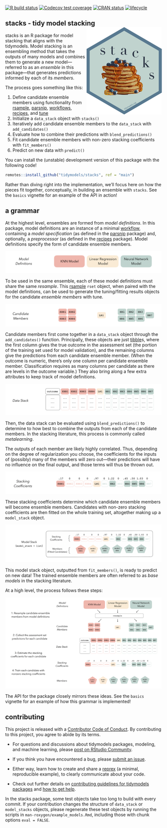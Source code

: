 
<!-- badges: start -->

[![R build
status](https://github.com/simonpcouch/stacks/workflows/R-CMD-check/badge.svg)](https://github.com/simonpcouch/stacks/actions)
[![Codecov test
coverage](https://codecov.io/gh/tidymodels/stacks/branch/main/graph/badge.svg)](https://codecov.io/gh/tidymodels/stacks?branch=main)
[![CRAN
status](https://www.r-pkg.org/badges/version/stacks)](https://CRAN.R-project.org/package=stacks)
[![lifecycle](https://img.shields.io/badge/lifecycle-experimental-blue.svg)](https://www.tidyverse.org/lifecycle/#experimental)
<!-- badges: end -->

## stacks - tidy model stacking <a href='https://stacks.tidymodels.org'><img src='man/figures/logo.png' align="right" height="280" /></a>

stacks is an R package for model stacking that aligns with the
tidymodels. Model stacking is an ensembling method that takes the
outputs of many models and combines them to generate a new
model—referred to as an *ensemble* in this package—that generates
predictions informed by each of its *members*.

The process goes something like this:

1.  Define candidate ensemble members using functionality from
    [rsample](https://rsample.tidymodels.org/),
    [parsnip](https://parsnip.tidymodels.org/),
    [workflows](https://workflows.tidymodels.org/),
    [recipes](https://recipes.tidymodels.org/), and
    [tune](http://tune.tidymodels.org/)
2.  Initialize a `data_stack` object with `stacks()`  
3.  Iteratively add candidate ensemble members to the `data_stack` with
    `add_candidates()`  
4.  Evaluate how to combine their predictions with
    `blend_predictions()`  
5.  Fit candidate ensemble members with non-zero stacking coefficients
    with `fit_members()`  
6.  Predict on new data with `predict()`

You can install the (unstable) development version of this package with
the following code\!

``` r
remotes::install_github("tidymodels/stacks", ref = "main")
```

Rather than diving right into the implementation, we’ll focus here on
how the pieces fit together, conceptually, in building an ensemble with
`stacks`. See the `basics` vignette for an example of the API in
action\!

## a grammar

At the highest level, ensembles are formed from *model definitions*. In
this package, model definitions are an instance of a minimal
[workflow](https://workflows.tidymodels.org/), containing a *model
specification* (as defined in the
[parsnip](https://parsnip.tidymodels.org/) package) and, optionally, a
*preprocessor* (as defined in the
[recipes](https://recipes.tidymodels.org/) package). Model definitions
specify the form of candidate ensemble members.

![](man/figures/model_defs.png)

To be used in the same ensemble, each of these model definitions must
share the same *resample*. This
[rsample](https://rsample.tidymodels.org/) `rset` object, when paired
with the model definitions, can be used to generate the tuning/fitting
results objects for the candidate *ensemble members* with tune.

![](man/figures/candidates.png)

Candidate members first come together in a `data_stack` object through
the `add_candidates()` function. Principally, these objects are just
[tibble](https://tibble.tidyverse.org/)s, where the first column gives
the true outcome in the assessment set (the portion of the training set
used for model validation), and the remaining columns give the
predictions from each candidate ensemble member. (When the outcome is
numeric, there’s only one column per candidate ensemble member.
Classification requires as many columns per candidate as there are
levels in the outcome variable.) They also bring along a few extra
attributes to keep track of model definitions.

![](man/figures/data_stack.png)

Then, the data stack can be evaluated using `blend_predictions()` to
determine to how best to combine the outputs from each of the candidate
members. In the stacking literature, this process is commonly called
*metalearning*.

The outputs of each member are likely highly correlated. Thus, depending
on the degree of regularization you choose, the coefficients for the
inputs of (possibly) many of the members will zero out—their predictions
will have no influence on the final output, and those terms will thus be
thrown out.

![](man/figures/coefs.png)

These stacking coefficients determine which candidate ensemble members
will become ensemble members. Candidates with non-zero stacking
coefficients are then fitted on the whole training set, altogether
making up a `model_stack` object.

![](man/figures/class_model_stack.png)

This model stack object, outputted from `fit_members()`, is ready to
predict on new data\! The trained ensemble members are often referred to
as *base models* in the stacking literature.

At a high level, the process follows these steps:

![](man/figures/outline.png)

The API for the package closely mirrors these ideas. See the `basics`
vignette for an example of how this grammar is implemented\!

## contributing

This project is released with a [Contributor Code of
Conduct](CODE_OF_CONDUCT.md). By contributing to this project, you agree
to abide by its terms.

  - For questions and discussions about tidymodels packages, modeling,
    and machine learning, please [post on RStudio
    Community](https://rstd.io/tidymodels-community).

  - If you think you have encountered a bug, please [submit an
    issue](https://github.com/tidymodels/stacks/issues).

  - Either way, learn how to create and share a
    [reprex](https://rstd.io/reprex) (a minimal, reproducible example),
    to clearly communicate about your code.

  - Check out further details on [contributing guidelines for tidymodels
    packages](https://www.tidymodels.org/contribute/) and [how to get
    help](https://www.tidymodels.org/help/).

In the stacks package, some test objects take too long to build with
every commit. If your contribution changes the structure of `data_stack`
or `model_stacks` objects, please regenerate these test objects by
running the scripts in `man-roxygen/example_models.Rmd`, including those
with chunk options `eval = FALSE`.
